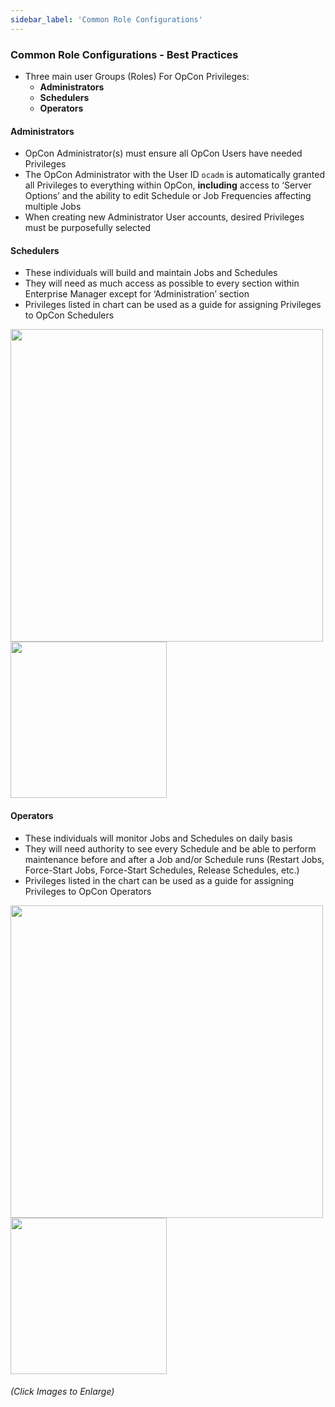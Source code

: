 ```yaml
---
sidebar_label: 'Common Role Configurations'
---
```


### Common Role Configurations - Best Practices

<!--
<figure>
    <audio
        controls
        src="audiobasic/CommonRoleConfigurations.mp3">
            Your browser does not support the
            <code>audio</code> element.
    </audio>
</figure>
-->


* Three main user Groups (Roles) For OpCon Privileges:  
    * **Administrators**
    * **Schedulers**
    * **Operators**

#### Administrators

* OpCon Administrator(s) must ensure all OpCon Users have needed Privileges 
* The OpCon Administrator with the User ID ```ocadm``` is automatically granted all Privileges to everything within OpCon, **including** access to ‘Server Options’ and the ability to edit Schedule or Job Frequencies affecting multiple Jobs
* When creating new Administrator User accounts, desired Privileges must be purposefully selected

#### Schedulers

* These individuals will build and maintain Jobs and Schedules 
* They will need as much access as possible to every section within Enterprise Manager except for ‘Administration’ section 
* Privileges listed in chart can be used as a guide for assigning Privileges to OpCon Schedulers

<a href="imgbasic/316.png" target="_blank"><img src="imgbasic/316.png" width="500"></img></a>  
<a href="imgbasic/317.png" target="_blank"><img src="imgbasic/317.png" width="250"></img></a>  

#### Operators

* These individuals will monitor Jobs and Schedules on daily basis 
* They will need authority to see every Schedule and be able to perform maintenance before and after a Job and/or Schedule runs (Restart Jobs, Force-Start Jobs, Force-Start Schedules, Release Schedules, etc.) 
* Privileges listed in the chart can be used as a guide for assigning Privileges to OpCon Operators

<a href="imgbasic/318.png" target="_blank"><img src="imgbasic/318.png" width="500"></img></a>  
<a href="imgbasic/319.png" target="_blank"><img src="imgbasic/319.png" width="250"></img></a>  

###### (Click Images to Enlarge)
